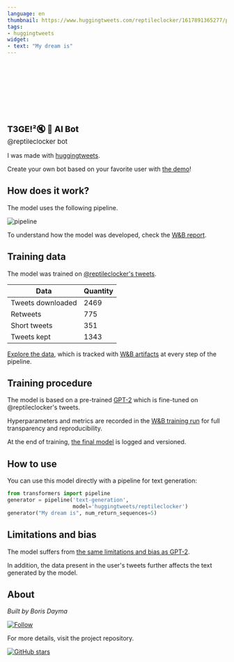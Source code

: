 ```yaml
---
language: en
thumbnail: https://www.huggingtweets.com/reptileclocker/1617891365277/predictions.png
tags:
- huggingtweets
widget:
- text: "My dream is"
---
```


<div>
<div style="width: 132px; height:132px; border-radius: 50%; background-size: cover; background-image: url('https://pbs.twimg.com/profile_images/1353562654363758592/w_gib7hJ_400x400.jpg')">
</div>
<div style="margin-top: 8px; font-size: 19px; font-weight: 800">T3GE!²🔇 🤖 AI Bot </div>
<div style="font-size: 15px">@reptileclocker bot</div>
</div>

I was made with [huggingtweets](https://github.com/borisdayma/huggingtweets).

Create your own bot based on your favorite user with [the demo](https://colab.research.google.com/github/borisdayma/huggingtweets/blob/master/huggingtweets-demo.ipynb)!

## How does it work?

The model uses the following pipeline.

![pipeline](https://github.com/borisdayma/huggingtweets/blob/master/img/pipeline.png?raw=true)

To understand how the model was developed, check the [W&B report](https://wandb.ai/wandb/huggingtweets/reports/HuggingTweets-Train-a-Model-to-Generate-Tweets--VmlldzoxMTY5MjI).

## Training data

The model was trained on [@reptileclocker's tweets](https://twitter.com/reptileclocker).

| Data | Quantity |
| --- | --- |
| Tweets downloaded | 2469 |
| Retweets | 775 |
| Short tweets | 351 |
| Tweets kept | 1343 |

[Explore the data](https://wandb.ai/wandb/huggingtweets/runs/w43x914b/artifacts), which is tracked with [W&B artifacts](https://docs.wandb.com/artifacts) at every step of the pipeline.

## Training procedure

The model is based on a pre-trained [GPT-2](https://huggingface.co/gpt2) which is fine-tuned on @reptileclocker's tweets.

Hyperparameters and metrics are recorded in the [W&B training run](https://wandb.ai/wandb/huggingtweets/runs/14ror7u9) for full transparency and reproducibility.

At the end of training, [the final model](https://wandb.ai/wandb/huggingtweets/runs/14ror7u9/artifacts) is logged and versioned.

## How to use

You can use this model directly with a pipeline for text generation:

```python
from transformers import pipeline
generator = pipeline('text-generation',
                     model='huggingtweets/reptileclocker')
generator("My dream is", num_return_sequences=5)
```

## Limitations and bias

The model suffers from [the same limitations and bias as GPT-2](https://huggingface.co/gpt2#limitations-and-bias).

In addition, the data present in the user's tweets further affects the text generated by the model.

## About

*Built by Boris Dayma*

[![Follow](https://img.shields.io/twitter/follow/borisdayma?style=social)](https://twitter.com/intent/follow?screen_name=borisdayma)

For more details, visit the project repository.

[![GitHub stars](https://img.shields.io/github/stars/borisdayma/huggingtweets?style=social)](https://github.com/borisdayma/huggingtweets)
